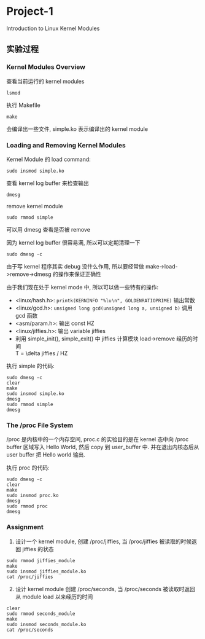 # Project-1
Introduction to Linux Kernel Modules

## 实验过程

### Kernel Modules Overview

查看当前运行的 kernel modules
```
lsmod
```

执行 Makefile
```
make
```

会编译出一些文件, simple.ko 表示编译出的 kernel module

### Loading and Removing Kernel Modules

Kernel Module 的 load command:
```
sudo insmod simple.ko
```
查看 kernel log buffer 来检查输出
```
dmesg
```

remove kernel module
```
sudo rmmod simple
```
可以用 dmesg 查看是否被 remove

因为 kernel log buffer 很容易满, 所以可以定期清理一下
```
sudo dmesg -c
```

由于写 kernel 程序其实 debug 没什么作用, 所以要经常做 make->load->remove->dmesg 的操作来保证正确性


由于我们现在处于 kernel mode 中, 所以可以做一些特有的操作:

- <linux/hash.h>: `printk(KERNINFO "%lu∖n", GOLDENRATIOPRIME)` 输出常数
- <linux/gcd.h>: `unsigned long gcd(unsigned long a, unsigned b)`
    调用 gcd 函数
- <asm/param.h>: 输出 const HZ
- <linux/jiffies.h>: 输出 variable jiffies
- 利用 simple_init(), simple_exit() 中 jiffies 计算模块 load->remove 经历的时间\
    T = \delta jiffies / HZ

执行 simple 的代码:
```
sudo dmesg -c
clear
make
sudo insmod simple.ko
dmesg
sudo rmmod simple
dmesg
```

### The /proc File System
/proc 是内核中的一个内存空间, proc.c 的实验目的是在 kernel 态中向 /proc buffer 区域写入 Hello World,
然后 copy 到 user_buffer 中. 并在退出内核态后从 user buffer 把 Hello world 输出.

执行 proc 的代码:
```
sudo dmesg -c
clear
make
sudo insmod proc.ko
dmesg
sudo rmmod proc
dmesg
```

### Assignment

1. 设计一个 kernel module, 创建 /proc/jiffies, 当 /proc/jiffies 被读取的时候返回 jiffies 的状态
```
sudo rmmod jiffies_module
make
sudo insmod jiffies_module.ko
cat /proc/jiffies
```


2. 设计 kernel module 创建 /proc/seconds, 当 /proc/seconds 被读取时返回从 module load 以来经历的时间
```
clear
sudo rmmod seconds_module
make
sudo insmod seconds_module.ko
cat /proc/seconds
```

